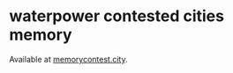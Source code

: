 # waterpower contested cities memory

Available at [memorycontest.city](http://memorycontest.city).

